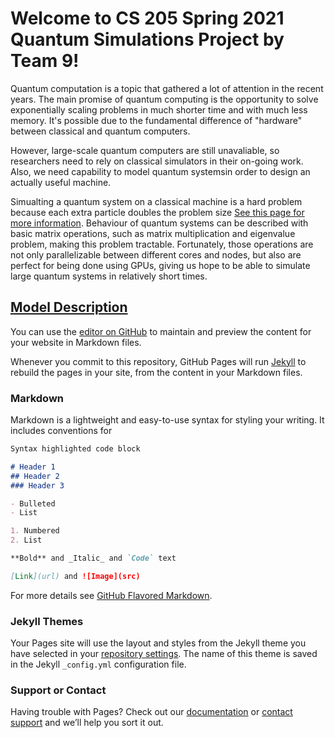 # Welcome to CS 205 Spring 2021 Quantum Simulations Project by Team 9!

Quantum computation is a topic that gathered a lot of attention in the recent years. The main promise of quantum computing is the opportunity to solve exponentially scaling problems in much shorter time and with much less memory. It's possible due to the fundamental difference of "hardware" between classical and quantum computers. 

However, large-scale quantum computers are still unavaliable, so researchers need to rely on classical simulators in their on-going work. Also, we need capability to model quantum systemsin order to design an actually useful machine. 

Simualting a quantum system on a classical machine is a hard problem because each extra particle doubles the problem size [See this page for more information](https://oksana-makarova.github.io/CS205-QuantumSimulations/Model_Description). Behaviour of quantum systems can be described with basic matrix operations, such as matrix multiplication and eigenvalue problem, making this problem tractable. Fortunately, those operations are not only parallelizable between different cores and nodes, but also are perfect for being done using GPUs, giving us hope to be able to simulate large quantum systems in relatively short times.




## [Model Description](https://oksana-makarova.github.io/CS205-QuantumSimulations/Model_Description)

You can use the [editor on GitHub](https://github.com/oksana-makarova/CS205-QuantumSimulations/edit/om/docs/index.md) to maintain and preview the content for your website in Markdown files.

Whenever you commit to this repository, GitHub Pages will run [Jekyll](https://jekyllrb.com/) to rebuild the pages in your site, from the content in your Markdown files.

### Markdown

Markdown is a lightweight and easy-to-use syntax for styling your writing. It includes conventions for

```markdown
Syntax highlighted code block

# Header 1
## Header 2
### Header 3

- Bulleted
- List

1. Numbered
2. List

**Bold** and _Italic_ and `Code` text

[Link](url) and ![Image](src)
```

For more details see [GitHub Flavored Markdown](https://guides.github.com/features/mastering-markdown/).

### Jekyll Themes

Your Pages site will use the layout and styles from the Jekyll theme you have selected in your [repository settings](https://github.com/oksana-makarova/CS205-QuantumSimulations/settings/pages). The name of this theme is saved in the Jekyll `_config.yml` configuration file.

### Support or Contact

Having trouble with Pages? Check out our [documentation](https://docs.github.com/categories/github-pages-basics/) or [contact support](https://support.github.com/contact) and we’ll help you sort it out.
